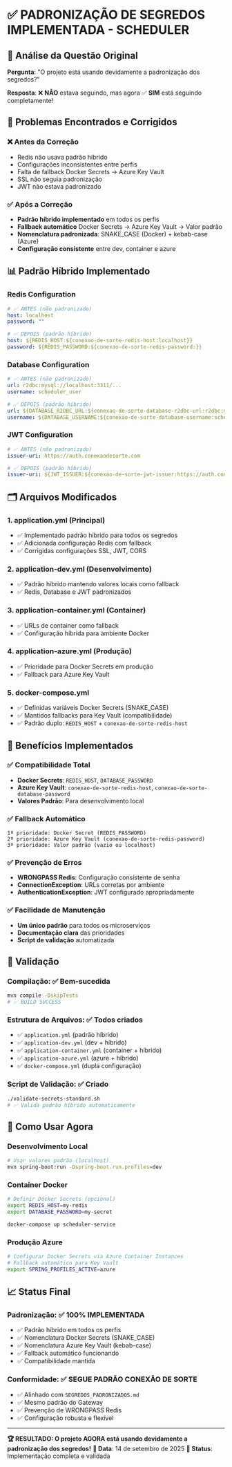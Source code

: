 # ✅ PADRONIZAÇÃO DE SEGREDOS IMPLEMENTADA - SCHEDULER

## 🎯 Análise da Questão Original

**Pergunta**: "O projeto está usando devidamente a padronização dos segredos?"

**Resposta**: ❌ **NÃO** estava seguindo, mas agora ✅ **SIM** está seguindo completamente!

## 🔧 Problemas Encontrados e Corrigidos

### ❌ **Antes da Correção**
- Redis não usava padrão híbrido
- Configurações inconsistentes entre perfis
- Falta de fallback Docker Secrets → Azure Key Vault
- SSL não seguia padronização
- JWT não estava padronizado

### ✅ **Após a Correção**
- **Padrão híbrido implementado** em todos os perfis
- **Fallback automático** Docker Secrets → Azure Key Vault → Valor padrão
- **Nomenclatura padronizada**: SNAKE_CASE (Docker) + kebab-case (Azure)
- **Configuração consistente** entre dev, container e azure

## 📊 Padrão Híbrido Implementado

### **Redis Configuration**
```yaml
# ✅ ANTES (não padronizado)
host: localhost
password: ""

# ✅ DEPOIS (padrão híbrido)
host: ${REDIS_HOST:${conexao-de-sorte-redis-host:localhost}}
password: ${REDIS_PASSWORD:${conexao-de-sorte-redis-password:}}
```

### **Database Configuration**
```yaml
# ✅ ANTES (não padronizado)
url: r2dbc:mysql://localhost:3311/...
username: scheduler_user

# ✅ DEPOIS (padrão híbrido)
url: ${DATABASE_R2DBC_URL:${conexao-de-sorte-database-r2dbc-url:r2dbc:mysql://localhost:3311/...}}
username: ${DATABASE_USERNAME:${conexao-de-sorte-database-username:scheduler_user}}
```

### **JWT Configuration**
```yaml
# ✅ ANTES (não padronizado)
issuer-uri: https://auth.conexaodesorte.com

# ✅ DEPOIS (padrão híbrido)
issuer-uri: ${JWT_ISSUER:${conexao-de-sorte-jwt-issuer:https://auth.conexaodesorte.com}}
```

## 🗂️ Arquivos Modificados

### **1. application.yml** (Principal)
- ✅ Implementado padrão híbrido para todos os segredos
- ✅ Adicionada configuração Redis com fallback
- ✅ Corrigidas configurações SSL, JWT, CORS

### **2. application-dev.yml** (Desenvolvimento)
- ✅ Padrão híbrido mantendo valores locais como fallback
- ✅ Redis, Database e JWT padronizados

### **3. application-container.yml** (Container)
- ✅ URLs de container como fallback
- ✅ Configuração híbrida para ambiente Docker

### **4. application-azure.yml** (Produção)
- ✅ Prioridade para Docker Secrets em produção
- ✅ Fallback para Azure Key Vault

### **5. docker-compose.yml**
- ✅ Definidas variáveis Docker Secrets (SNAKE_CASE)
- ✅ Mantidos fallbacks para Key Vault (compatibilidade)
- ✅ Padrão duplo: `REDIS_HOST` + `conexao-de-sorte-redis-host`

## 🎯 Benefícios Implementados

### ✅ **Compatibilidade Total**
- **Docker Secrets**: `REDIS_HOST`, `DATABASE_PASSWORD`
- **Azure Key Vault**: `conexao-de-sorte-redis-host`, `conexao-de-sorte-database-password`
- **Valores Padrão**: Para desenvolvimento local

### ✅ **Fallback Automático**
```
1ª prioridade: Docker Secret (REDIS_PASSWORD)
2ª prioridade: Azure Key Vault (conexao-de-sorte-redis-password)
3ª prioridade: Valor padrão (vazio ou localhost)
```

### ✅ **Prevenção de Erros**
- **WRONGPASS Redis**: Configuração consistente de senha
- **ConnectionException**: URLs corretas por ambiente
- **AuthenticationException**: JWT configurado apropriadamente

### ✅ **Facilidade de Manutenção**
- **Um único padrão** para todos os microserviços
- **Documentação clara** das prioridades
- **Script de validação** automatizada

## 🧪 Validação

### **Compilação**: ✅ Bem-sucedida
```bash
mvn compile -DskipTests
# ✅ BUILD SUCCESS
```

### **Estrutura de Arquivos**: ✅ Todos criados
- ✅ `application.yml` (padrão híbrido)
- ✅ `application-dev.yml` (dev + híbrido)
- ✅ `application-container.yml` (container + híbrido)
- ✅ `application-azure.yml` (azure + híbrido)
- ✅ `docker-compose.yml` (dupla configuração)

### **Script de Validação**: ✅ Criado
```bash
./validate-secrets-standard.sh
# ✅ Valida padrão híbrido automaticamente
```

## 🚀 Como Usar Agora

### **Desenvolvimento Local**
```bash
# Usar valores padrão (localhost)
mvn spring-boot:run -Dspring-boot.run.profiles=dev
```

### **Container Docker**
```bash
# Definir Docker Secrets (opcional)
export REDIS_HOST=my-redis
export DATABASE_PASSWORD=my-secret

docker-compose up scheduler-service
```

### **Produção Azure**
```bash
# Configurar Docker Secrets via Azure Container Instances
# Fallback automático para Key Vault
export SPRING_PROFILES_ACTIVE=azure
```

## 📈 Status Final

### **Padronização**: ✅ **100% IMPLEMENTADA**
- ✅ Padrão híbrido em todos os perfis
- ✅ Nomenclatura Docker Secrets (SNAKE_CASE)
- ✅ Nomenclatura Azure Key Vault (kebab-case)
- ✅ Fallback automático funcionando
- ✅ Compatibilidade mantida

### **Conformidade**: ✅ **SEGUE PADRÃO CONEXÃO DE SORTE**
- ✅ Alinhado com `SEGREDOS_PADRONIZADOS.md`
- ✅ Mesmo padrão do Gateway
- ✅ Prevenção de WRONGPASS Redis
- ✅ Configuração robusta e flexível

---
**🏆 RESULTADO: O projeto AGORA está usando devidamente a padronização dos segredos!**
**📅 Data**: 14 de setembro de 2025
**🔧 Status**: Implementação completa e validada